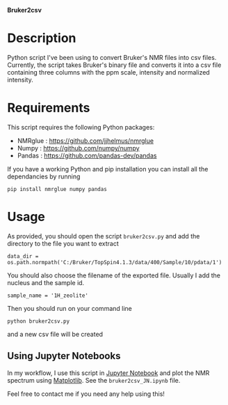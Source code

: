 **Bruker2csv**

# Description
Python script I've been using to convert Bruker's NMR files into csv files. Currently, the script takes Bruker's binary file and converts it into a csv file containing three columns with the ppm scale, intensity and normalized intensity.

# Requirements
This script requires the following Python packages:
- NMRglue : https://github.com/jjhelmus/nmrglue
- Numpy : https://github.com/numpy/numpy
- Pandas : https://github.com/pandas-dev/pandas

If you have a working Python and pip installation you can install all the dependancies by running

````
pip install nmrglue numpy pandas
````

# Usage
As provided, you should open the script `bruker2csv.py` and add the directory to the file you want to extract

`data_dir = os.path.normpath('C:/Bruker/TopSpin4.1.3/data/400/Sample/10/pdata/1')`

You should also choose the filename of the exported file. Usually I add the nucleus and the sample id.

`sample_name = '1H_zeolite'`

Then you should run on your command line

`python bruker2csv.py`

and a new csv file will be created

## Using Jupyter Notebooks
In my workflow, I use this script in [Jupyter Notebook](https://github.com/jupyter/notebook) and plot the NMR spectrum using [Matplotlib](https://github.com/matplotlib/matplotlib). See the `bruker2csv_JN.ipynb` file.

Feel free to contact me if you need any help using this!
